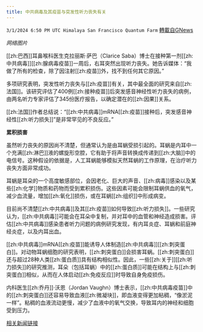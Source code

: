 ```yaml
---
title: 中共病毒及其疫苗与突发性听力丧失有关
---
```

`3/1/2024 6:50 PM UTC Himalaya San Francisco Quantum Farm` [轉載自GNews](https://gnews.org/articles/2357276)

*网络图片*

[[zh:巴西]]耳鼻喉科医生克拉丽斯·萨巴（Clarice Saba）博士在接种第一剂[[zh:中共病毒]][[zh:腺病毒疫苗]]一周后，右耳突然出现听力丧失。她告诉媒体：“我做了所有的检查，除了因注射[[zh:疫苗]]外，找不到任何其它原因。”

多项研究表明，突发性听力丧失与[[zh:疫苗]]有关，其中最全面的研究来自[[zh:法国]]。该研究评估了400例[[zh:接种疫苗]]后突发感音神经性听力丧失的病例，由两名听力专家评估了345份医疗报告，以确定潜在的[[zh:因果]]关系。

[[zh:法国]]作者总结说：“[[zh:中共病毒]]mRNA[[zh:疫苗]]接种后，突发感音神经性[[zh:听力损失]]”是非常罕见的不良反应。”

**累积损害**

虽然听力丧失的原因尚不清楚，但通常认为是由耳蜗受损引起的。耳蜗是内耳中一个充满[[zh:淋巴]]液的螺旋形空腔，它有助于将声音转换成传递到[[zh:大脑]]中的电信号。这种假设的依据是，人工耳蜗能够模拟天然耳蜗的工作原理，在治疗听力丧失方面非常成功。

耳蜗是耳朵的一个高度敏感部位，会因老化、巨大的声音、[[zh:病毒]]感染以及某些[[zh:化学]]物质和药物而受到累积损伤。这些因素可能会限制耳蜗供血的氧气，减少血流量，增加[[zh:氧化]]损伤，或在耳蜗[[zh:组织]]中形成病变。

目前尚不清楚[[zh:中共病毒]]及其[[zh:疫苗]]如何导致[[zh:听力损失]]。一些研究认为，[[zh:中共病毒]]可能会在耳朵中复制，并对耳中的血管和神经造成损害。评估[[zh:中共病毒]]感染患者听力问题的病例研究发现，有内耳炎症、耳蜗和前庭神经炎症，以及内耳出血。

[[zh:中共病毒]]mRNA[[zh:疫苗]]能诱导人体制造[[zh:中共病毒]][[zh:刺突蛋白]]。对动物耳蜗细胞的研究表明，[[zh:刺突蛋白]]会损害耳蜗。[[zh:刺突蛋白]]还与超过28种人类[[zh:蛋白质]]具有结构相似性。因此，一些[[zh:关于]][[zh:听力损失]]的研究推测，耳朵（包括耳蜗）中的[[zh:蛋白质]]可能在结构上与[[zh:刺突蛋白]]相似，从而在人体启动[[zh:免疫反应]]时导致自身免疫损伤。

内科医生[[zh:乔丹]]·沃恩（Jordan Vaughn）博士表示，[[zh:中共病毒疫苗]]中的[[zh:刺突蛋白]]还容易导致血液[[zh:微凝块]]，即血液变得更加粘稠，“像淤泥一样”。粘稠的血液流动更慢，减少了血液中的氧气交换，导致耳内的神经和细胞受到压力。


[相关新闻链接](https://www.theepochtimes.com/health/covid-19-and-its-vaccines-linked-to-sudden-hearing-loss-considered-an-emergency-doctor-5596182)

